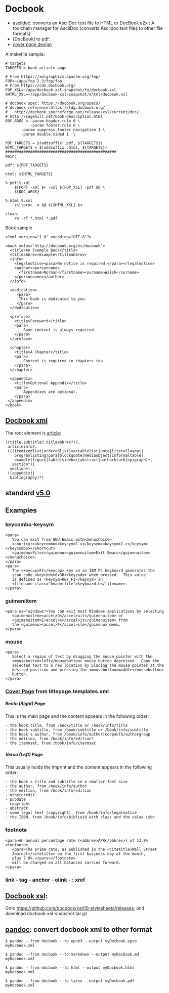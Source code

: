 # Docbook
- [asciidoc](http://asciidoc.org/): converts an AsciiDoc text file to HTML or DocBook 
    a2x : A toolchain manager for AsciiDoc (converts Asciidoc text files to other file formats) 
- [DocBook] to pdf:
- [cover page design](http://doccookbook.sourceforge.net/html/en/dbc.fo.cover.html)

A makefile sample:
```
# targets
TARGETS = book article page

# From https://xmlgraphics.apache.org/fop/
FOP=~/app/fop-2.3/fop/fop
# From https://cdn.docbook.org/
FOP_XSL=~/app/docbook-xsl-snapshot/fo/docbook.xsl
XHTML_XSL=~/app/docbook-xsl-snapshot/xhtml/docbook.xsl

# docbook spec: https://docbook.org/specs/
# docbook reference:https://tdg.docbook.org/ 
#   http://docbook.sourceforge.net/release/xsl/current/doc/
# http://sagehill.net/book-description.html
DOC_ARGS = -param header.rule 0 \
           -param footer.rule 0 \
	   -param suppress.footer.navigation 1 \
	   -param double.sided 1  \

PDF_TARGETS = $(addsuffix .pdf, ${TARGETS})
HTML_TARGETS = $(addsuffix .html, ${TARGETS})
#################################################
main: 

pdf: ${PDF_TARGETS}

html: ${HTML_TARGETS}

%.pdf:%.xml 
	${FOP} -xml $< -xsl ${FOP_XSL} -pdf $@ \
	${DOC_ARGS}

%.html:%.xml 
    xsltproc -o $@ ${XHTML_XSL} $<

clean:
    rm -rf *.html *.pdf
```

Book sample
```
<?xml version="1.0" encoding="UTF-8"?>

<book xmlns='http://docbook.org/ns/docbook'>
  <title>An Example Book</title>
  <titleabbrev>Example</titleabbrev>
  <info>
    <legalnotice><para>No notice is required.</para></legalnotice>
    <author><personname>
      <firstname>Norman</firstname><surname>Walsh</surname>
    </personname></author>
  </info>

  <dedication>
     <para>
      This book is dedicated to you.
     </para>
  </dedication>

  <preface>
    <title>Foreword</title>
    <para>
        Some content is always required.
    </para>
  </preface>

  <chapter>
    <title>A Chapter</title>
    <para>
        Content is required in chapters too.
    </para>
  </chapter>

  <appendix>
    <title>Optional Appendix</title>
    <para>
        Appendixes are optional.
    </para>
 </appendix>
</book>
```

## [Docbook xml](https://docbook.org/)
The root element is [article](https://docbook.org/schemas/sdocbook/elements/article.html):
```
((title,subtitle?,titleabbrev?)?,
 articleinfo?,
 (((itemizedlist|orderedlist|variablelist|note|literallayout|
    programlisting|para|blockquote|mediaobject|informaltable|
    example|figure|table|sidebar|abstract|authorblurb|epigraph)+,
   section*)|
  section+),
 ((appendix)|
  bibliography)*)
```
## standard [v5.0](https://www.oasis-open.org/standards#dbv5.0)

## Examples
### keycombo-keysym
```
<para>
   You can exit from GNU Emacs with<menuchoice>
   <shortcut><keycombo><keysym>C-x</keysym><keysym>C-c</keysym></keycombo></shortcut>
   <guimenu>Files</guimenu><guimenuitem>Exit Emacs</guimenuitem></menuchoice>.
</para>
<para>
   The <keycap>F1</keycap> key on an IBM PC keyboard generates the
   scan code <keycode>0x3B</keycode> when pressed.  This value
   is defined as <keysym>KEY_F1</keysym> in 
   <filename class="headerfile">keyboard.h</filename>.
</para>
```
### guimeniitem
```
<para os="windows">You can exit most Windows applications by selecting
   <guimenuitem><accel>Q</accel>uit</guimenuitem> or
   <guimenuitem>E<accel>x</accel>it</guimenuitem> from
   the <guimenu><accel>F</accel>ile</guimenu> menu.
</para>
```

### mouse
```
<para>
   Select a region of text by dragging the mouse pointer with the
   <mousebutton>left</mousebutton> mouse button depressed.  Copy the
   selected text to a new location by placing the mouse pointer at the
   desired position and pressing the <mousebutton>middle</mousebutton>
   button.
</para>
```

### [Cover Page](http://doccookbook.sourceforge.net/html/en/dbc.fo.cover.html) from titlepage.templates.xml
##### Recto (Right) Page

This is the main page and the content appears in the following order:

    - the book title, from /book/title or /book/info/title
    - the book subtitle, from /book/subtitle or /book/info/subtitle
    - the book's author, from /book/info/author|corpauth/authorgroup
    - the edition, from /book/info/edition*
    - the itemmset, from /book/info/itermset

##### Verso (Left) Page

This usually holds the imprint and the content appears in the following order:

    - the book's title and subtitle in a smaller font size
    - the author, from /book/info/author
    - the edition, from /book/info/edition
    - othercredit
    - pubdate
    - copyright
    - abstract
    - some legal text (copyright), from /book/info/legalnotice
    - the ISBN, from /book/info/biblioid with class and the value isbn

### footnote
```
<para>An annual percentage rate (<abbrev>APR</abbrev>) of 13.9%<footnote>
   <para>The prime rate, as published in the <citetitle>Wall Street
   Journal</citetitle> on the first business day of the month,
   plus 7.0%.</para></footnote>
   will be charged on all balances carried forward.
</para>
```

### link - tag - anchor - olink -  : xref

## [Docbook xsl](https://cdn.docbook.org/): 
Goto https://github.com/docbook/xslt10-stylesheets/releases; and download docbook-xsl-snapshot.tar.gz

## [pandoc](http://pandoc.org/index.html): convert docbook xml to other format
```
$ pandoc --from docbook --to epub3 --output myDocbook.epub myDocbook.xml

$ pandoc --from docbook --to markdown --output myDocbook.md myDocbook.xml

$ pandoc --from docbook --to html --output myDocbook.html myDocbook.xml

$ pandoc --from docbook --to latex --output myDocbook.pdf myDocbook.xml
```
